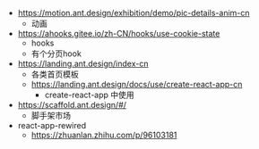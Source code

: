 - https://motion.ant.design/exhibition/demo/pic-details-anim-cn
  - 动画
- https://ahooks.gitee.io/zh-CN/hooks/use-cookie-state
  - hooks
  - 有个分页hook
- https://landing.ant.design/index-cn
  - 各类首页模板
  - https://landing.ant.design/docs/use/create-react-app-cn
    - create-react-app 中使用
- https://scaffold.ant.design/#/
  - 脚手架市场
- react-app-rewired 
  - https://zhuanlan.zhihu.com/p/96103181
